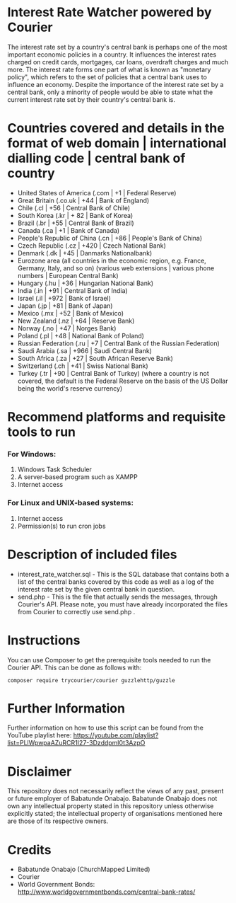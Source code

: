 # Interest Rate Watcher powered by Courier
The interest rate set by a country's central bank is perhaps one of the most important economic policies in a country. It influences the interest rates charged on credit cards, mortgages, car loans, overdraft charges and much more. The interest rate forms one part of what is known as "monetary policy", which refers to the set of policies that a central bank uses to influence an economy. Despite the importance of the interest rate set by a central bank, only a minority of people would be able to state what the current interest rate set by their country's central bank is. 

# Countries covered and details in the format of web domain | international dialling code | central bank of country
* United States of America (.com | +1 | Federal Reserve)
* Great Britain (.co.uk | +44 | Bank of England)
* Chile (.cl | +56 | Central Bank of Chile)
* South Korea (.kr | + 82 | Bank of Korea)
* Brazil (.br | +55 | Central Bank of Brazil)
* Canada (.ca | +1 | Bank of Canada)
* People's Republic of China (.cn | +86 | People's Bank of China)
* Czech Republic (.cz | +420 | Czech National Bank)
* Denmark (.dk | +45 | Danmarks Nationalbank)
* Eurozone area (all countries in the economic region, e.g. France, Germany, Italy, and so on) (various web extensions | various phone numbers | European Central Bank)
* Hungary (.hu | +36 | Hungarian National Bank)
* India (.in | +91 | Central Bank of India)
* Israel (.il | +972 | Bank of Israel)
* Japan (.jp | +81 | Bank of Japan)
* Mexico (.mx | +52 | Bank of Mexico)
* New Zealand (.nz | +64 | Reserve Bank)
* Norway (.no | +47 | Norges Bank)
* Poland (.pl | +48 | National Bank of Poland)
* Russian Federation (.ru | +7 | Central Bank of the Russian Federation)
* Saudi Arabia (.sa | +966 | Saudi Central Bank)
* South Africa (.za | +27 | South African Reserve Bank)
* Switzerland (.ch | +41 | Swiss National Bank)
* Turkey (.tr | +90 | Central Bank of Turkey)
(where a country is not covered, the default is the Federal Reserve on the basis of the US Dollar being the world's reserve currency)

# Recommend platforms and requisite tools to run
### For Windows:
1. Windows Task Scheduler
2. A server-based program such as XAMPP
3. Internet access

### For Linux and UNIX-based systems:
1. Internet access
2. Permission(s) to run cron jobs

# Description of included files
* interest_rate_watcher.sql - This is the SQL database that contains both a list of the central banks covered by this code as well as a log of the interest rate set by the given central bank in question. 
* send.php - This is the file that actually sends the messages, through Courier's API. Please note, you must have already incorporated the files from Courier to correctly use send.php . 

# Instructions
You can use Composer to get the prerequisite tools needed to run the Courier API. This can be done as follows with:

`composer require trycourier/courier guzzlehttp/guzzle `


# Further Information
Further information on how to use this script can be found from the YouTube playlist here: https://youtube.com/playlist?list=PLlWpwpaAZuRCR1I27-3Dzddpml0t3AzpO

# Disclaimer
This repository does not necessarily reflect the views of any past, present or future employer of Babatunde Onabajo. Babatunde Onabajo does not own any intellectual property stated in this repository unless otherwise explicitly stated; the intellectual property of organisations mentioned here are those of its respective owners. 

# Credits
* Babatunde Onabajo (ChurchMapped Limited)
* Courier
* World Government Bonds: http://www.worldgovernmentbonds.com/central-bank-rates/
